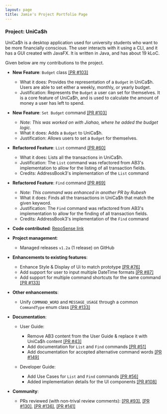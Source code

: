 ```yaml
---
layout: page
title: Jamie's Project Portfolio Page
---
```


### Project: UniCa$h

UniCa$h is a desktop application used for university students who want to be more financially conscious.
The user interacts with it using a CLI, and it has a GUI created with JavaFX. 
It is written in Java, and has about 19 kLoC.

Given below are my contributions to the project.

* **New Feature**: `Budget` class [[PR #103]](https://github.com/AY2324S1-CS2103-T16-3/tp/pull/103)
    * What it does: Provides the representation of a `Budget` in UniCa$h. Users are able to set either a weekly, monthly, or yearly budget.
    * Justification: Represents the `Budget` a user can set for themselves. It is a core feature of UniCa$h, and is used to calculate the amount of money a user has left to spend.
* **New Feature**: `Set Budget` command [[PR #103]](https://github.com/AY2324S1-CS2103-T16-3/tp/pull/103)
    * _Note: This was worked on with Jiahao, where he added the budget logic._
    * What it does: Adds a `Budget` to UniCa$h.
    * Justification: Allows users to set a `Budget` for themselves.

* **Refactored Feature**: `List` command [[PR #60]](https://github.com/AY2324S1-CS2103-T16-3/tp/pull/60)
    * What it does: Lists all the transactions in UniCa$h.
    * Justification: The `List` command was refactored from AB3's implementation to allow for the listing of all transaction fields.
    * Credits: AddressBook3's implementation of the `List` command
* **Refactored Feature**: `Find` command [[PR #69]](https://github.com/AY2324S1-CS2103-T16-3/tp/pull/69)
    * _Note: This command was enhanced in another PR by Rubesh_
    * What it does: Finds all the transactions in UniCa$h that match the given keyword.
    * Justification: The `Find` command was refactored from AB3's implementation to allow for the finding of all transaction fields.
    * Credits: AddressBook3's implementation of the `Find` command


* **Code contributed**: [RepoSense link](https://nus-cs2103-ay2324s1.github.io/tp-dashboard/?search=T16&sort=groupTitle&sortWithin=title&timeframe=commit&mergegroup=&groupSelect=groupByRepos&breakdown=true&checkedFileTypes=docs~functional-code~test-code&since=2023-09-22&tabOpen=true&tabType=authorship&tabAuthor=jamz903&tabRepo=AY2324S1-CS2103-T16-3%2Ftp%5Bmaster%5D&authorshipIsMergeGroup=false&authorshipFileTypes=docs~functional-code~test-code&authorshipIsBinaryFileTypeChecked=false&authorshipIsIgnoredFilesChecked=false)


* **Project management**:
    * Managed releases `v1.2a` (1 release) on GitHub


* **Enhancements to existing features**:
    * Enhance Style & Display of Ui to match prototype [[PR #76]](https://github.com/AY2324S1-CS2103-T16-3/tp/pull/76)
    * Add support for user to input multiple DateTime formats [[PR #87]](https://github.com/AY2324S1-CS2103-T16-3/tp/pull/87)
    * Add support for multiple command shortcuts for the same command [[PR #133]](https://github.com/AY2324S1-CS2103-T16-3/tp/pull/133)


* **Other enhancements**:
    * Unify `COMMAND_WORD` and `MESSAGE_USAGE` through a common `CommandType` enum class [[PR #133]](https://github.com/AY2324S1-CS2103-T16-3/tp/pull/133)


* **Documentation**:
    * User Guide:
        * Remove AB3 content from the User Guide & replace it with UniCa$h content [[PR #43]](https://github.com/AY2324S1-CS2103-T16-3/tp/pull/43/files)
        * Add documentation for `List` and `Find` commands [[PR #51]](https://github.com/AY2324S1-CS2103-T16-3/tp/pull/51/files)
        * Add documentation for accepted alternative command words [[PR #149]](https://github.com/AY2324S1-CS2103-T16-3/tp/pull/149)
    
    * Developer Guide:
      * Add Use Cases for `List` and `Find` commands [[PR #56]](https://github.com/AY2324S1-CS2103-T16-3/tp/pull/56)
      * Added implementation details for the UI components [[PR #108]](https://github.com/AY2324S1-CS2103-T16-3/tp/pull/108)

* **Community**:
    * PRs reviewed (with non-trival review comments): [[PR #93]](https://github.com/AY2324S1-CS2103-T16-3/tp/pull/93), [[PR #130]](https://github.com/AY2324S1-CS2103-T16-3/tp/pull/130), [[PR #136]](https://github.com/AY2324S1-CS2103-T16-3/tp/pull/136), [[PR #141]](https://github.com/AY2324S1-CS2103-T16-3/tp/pull/141)
